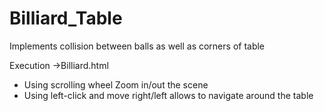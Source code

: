 # Billiard_Table
Implements collision between balls as well as corners of table 

Execution ->Billiard.html
* Using scrolling wheel Zoom in/out the scene
* Using left-click and move right/left allows to navigate around the table 
